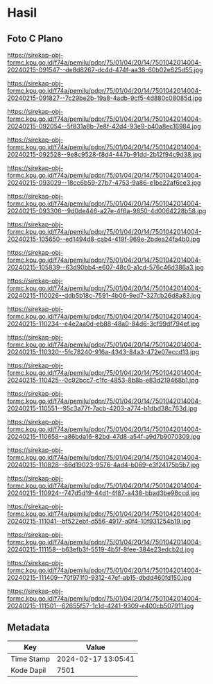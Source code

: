 # Hasil

## Foto C Plano

https://sirekap-obj-formc.kpu.go.id/f74a/pemilu/pdpr/75/01/04/20/14/7501042014004-20240215-091547--de8d8267-dc4d-474f-aa38-60b02e625d55.jpg

https://sirekap-obj-formc.kpu.go.id/f74a/pemilu/pdpr/75/01/04/20/14/7501042014004-20240215-091827--7c29be2b-19a8-4adb-9cf5-4d880c08085d.jpg

https://sirekap-obj-formc.kpu.go.id/f74a/pemilu/pdpr/75/01/04/20/14/7501042014004-20240215-092054--5f831a8b-7e8f-42d4-93e9-b40a8ec16984.jpg

https://sirekap-obj-formc.kpu.go.id/f74a/pemilu/pdpr/75/01/04/20/14/7501042014004-20240215-092528--9e8c9528-f8d4-447b-91dd-2b12f94c9d38.jpg

https://sirekap-obj-formc.kpu.go.id/f74a/pemilu/pdpr/75/01/04/20/14/7501042014004-20240215-093029--18cc6b59-27b7-4753-9a86-e1be22af6ce3.jpg

https://sirekap-obj-formc.kpu.go.id/f74a/pemilu/pdpr/75/01/04/20/14/7501042014004-20240215-093306--9d0de446-a27e-4f6a-9850-4d0064228b58.jpg

https://sirekap-obj-formc.kpu.go.id/f74a/pemilu/pdpr/75/01/04/20/14/7501042014004-20240215-105650--ed1494d8-cab4-419f-969e-2bdea24fa4b0.jpg

https://sirekap-obj-formc.kpu.go.id/f74a/pemilu/pdpr/75/01/04/20/14/7501042014004-20240215-105839--63d90bb4-e607-48c0-a1cd-576c46d386a3.jpg

https://sirekap-obj-formc.kpu.go.id/f74a/pemilu/pdpr/75/01/04/20/14/7501042014004-20240215-110026--ddb5b18c-7591-4b06-9ed7-327cb26d8a83.jpg

https://sirekap-obj-formc.kpu.go.id/f74a/pemilu/pdpr/75/01/04/20/14/7501042014004-20240215-110234--e4e2aa0d-eb88-48a0-84d6-3cf99df794ef.jpg

https://sirekap-obj-formc.kpu.go.id/f74a/pemilu/pdpr/75/01/04/20/14/7501042014004-20240215-110320--5fc78240-916a-4343-84a3-472e07eccd13.jpg

https://sirekap-obj-formc.kpu.go.id/f74a/pemilu/pdpr/75/01/04/20/14/7501042014004-20240215-110425--0c92bcc7-c1fc-4853-8b8b-e83d219468b1.jpg

https://sirekap-obj-formc.kpu.go.id/f74a/pemilu/pdpr/75/01/04/20/14/7501042014004-20240215-110551--95c3a77f-7acb-4203-a774-b1dbd38c763d.jpg

https://sirekap-obj-formc.kpu.go.id/f74a/pemilu/pdpr/75/01/04/20/14/7501042014004-20240215-110658--a86bda16-82bd-47d8-a54f-a9d7b9070309.jpg

https://sirekap-obj-formc.kpu.go.id/f74a/pemilu/pdpr/75/01/04/20/14/7501042014004-20240215-110828--86d19023-9576-4ad4-b069-e3f24175b5b7.jpg

https://sirekap-obj-formc.kpu.go.id/f74a/pemilu/pdpr/75/01/04/20/14/7501042014004-20240215-110924--747d5d19-44d1-4f87-a438-bbad3be98ccd.jpg

https://sirekap-obj-formc.kpu.go.id/f74a/pemilu/pdpr/75/01/04/20/14/7501042014004-20240215-111041--bf522ebf-d556-4917-a0f4-10f931254b19.jpg

https://sirekap-obj-formc.kpu.go.id/f74a/pemilu/pdpr/75/01/04/20/14/7501042014004-20240215-111158--b63efb3f-5519-4b5f-8fee-384e23edcb2d.jpg

https://sirekap-obj-formc.kpu.go.id/f74a/pemilu/pdpr/75/01/04/20/14/7501042014004-20240215-111409--70f971f0-9312-47ef-ab15-dbdd460fd150.jpg

https://sirekap-obj-formc.kpu.go.id/f74a/pemilu/pdpr/75/01/04/20/14/7501042014004-20240215-111501--62655f57-1c1d-4241-9309-e400cb507911.jpg


## Metadata

| Key        | Value               |
| ---------- | ------------------- |
| Time Stamp | 2024-02-17 13:05:41 |
| Kode Dapil | 7501                |



